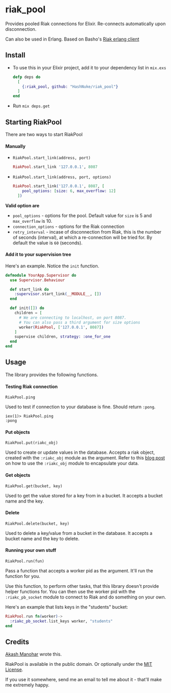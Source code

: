 # riak_pool

Provides pooled Riak connections for Elixir. Re-connects automatically upon disconnection.

Can also be used in Erlang. Based on Basho's [Riak erlang client](https://github.com/basho/riak-erlang-client)

## Install

* To use this in your Elixir project, add it to your dependency list in `mix.exs`

  ```elixir
  defp deps do
    [
      {:riak_pool, github: "HashNuke/riak_pool"}
    ]
  end
  ```

* Run `mix deps.get`

## Starting RiakPool

There are two ways to start RiakPool

#### Manually

* `RiakPool.start_link(address, port)`

  ```elixir
  RiakPool.start_link '127.0.0.1', 8087
  ```

* `RiakPool.start_link(address, port, options)`

  ```elixir
  RiakPool.start_link('127.0.0.1', 8087, [
      pool_options: [size: 6, max_overflow: 12]
    ])
  ```


__Valid option are__

* `pool_options` - options for the pool. Default value for `size` is 5 and `max_overflow` is 10.
* `connection_options` - options for the Riak connection
* `retry_interval` - incase of disconnection from Riak, this is the number of seconds (interval), at which a re-connection will be tried for. By default the value is `60` (seconds).


#### Add it to your supervision tree

Here's an example. Notice the `init` function.

```elixir
defmodule YourApp.Supervisor do
  use Supervisor.Behaviour

  def start_link do
    :supervisor.start_link(__MODULE__, [])
  end

  def init([]) do
    children = [
      # We are connecting to localhost, on port 8087.
      # You can also pass a third argument for size options
      worker(RiakPool, ['127.0.0.1', 8087])
    ]
    supervise children, strategy: :one_for_one
  end
end
```


## Usage

The library provides the following functions.

#### Testing Riak connection

    RiakPool.ping

Used to test if connection to your database is fine. Should return `:pong`.

    iex(1)> RiakPool.ping
    :pong


#### Put objects

    RiakPool.put(riakc_obj)

Used to create or update values in the database. Accepts a riak object, created with the `:riakc_obj` module as the argument. Refer to this [blog post](http://akash.im/2013/09/30/using-riak-with-elixir.html) on how to use the `:riakc_obj` module to encapsulate your data.


#### Get objects

    RiakPool.get(bucket, key)

Used to get the value stored for a key from in a bucket. It accepts a bucket name and the key.


#### Delete

    RiakPool.delete(bucket, key)

Used to delete a key/value from a bucket in the database. It accepts a bucket name and the key to delete.


#### Running your own stuff

    RiakPool.run(fun)

Pass a function that accepts a worker pid as the argument. It'll run the function for you.

Use this function, to perform other tasks, that this library doesn't provide helper functions for.  You can then use the worker pid with the `:riakc_pb_socket` module to connect to Riak and do something on your own.

Here's an example that lists keys in the "students" bucket:

```elixir
RiakPool.run fn(worker)->
  :riakc_pb_socket.list_keys worker, "students"
end
```

## Credits

[Akash Manohar](http://github.com/HashNuke) wrote this.

RiakPool is available in the public domain. Or optionally under the [MIT License](https://github.com/HashNuke/riak_pool/blob/master/LICENSE).

If you use it somewhere, send me an email to tell me about it - that'll make me extremely happy.
